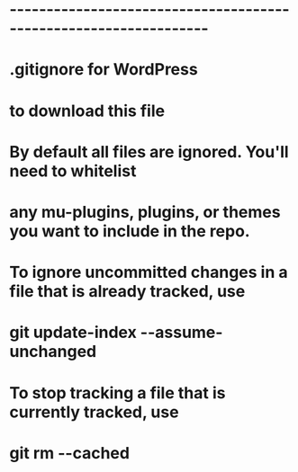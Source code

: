 # -----------------------------------------------------------------
# .gitignore for WordPress
# to download this file
#
# By default all files are ignored.  You'll need to whitelist
# any mu-plugins, plugins, or themes you want to include in the repo.
#
# To ignore uncommitted changes in a file that is already tracked, use 
# git update-index --assume-unchanged
#
# To stop tracking a file that is currently tracked, use 
# git rm --cached
